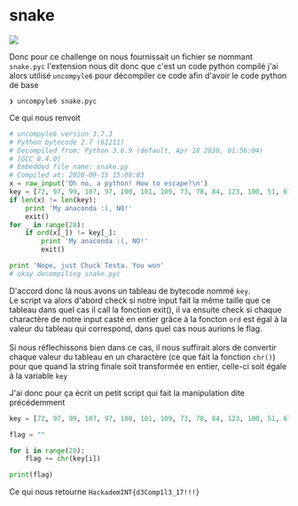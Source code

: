 # snake

![](img/Snake.png)

Donc pour ce challenge on nous fournissait un fichier se nommant `snake.pyc` l'extension nous dit donc que c'est un code python compilé j'ai alors utilisé `uncompyle6` pour décompiler ce code afin d'avoir le code python de base

```
❯ uncompyle6 snake.pyc
```
Ce qui nous renvoit 
```py
# uncompyle6 version 3.7.3
# Python bytecode 2.7 (62211)
# Decompiled from: Python 3.6.9 (default, Apr 18 2020, 01:56:04) 
# [GCC 8.4.0]
# Embedded file name: snake.py
# Compiled at: 2020-09-15 15:08:03
x = raw_input('Oh no, a python! How to escape?\n')
key = [72, 97, 99, 107, 97, 100, 101, 109, 73, 78, 84, 123, 100, 51, 67, 111, 109, 112, 49, 108, 51, 95, 49, 55, 33, 33, 33, 125]
if len(x) != len(key):
    print 'My anaconda :(, NO!'
    exit()
for _ in range(28):
    if ord(x[_]) != key[_]:
        print 'My anaconda :(, NO!'
        exit()

print 'Nope, just Chuck Testa. You won'
# okay decompiling snake.pyc
```

D'accord donc là nous avons un tableau de bytecode nommé `key`.<br>
Le script va alors d'abord check si notre input fait la même taille que ce tableau dans quel cas il call la fonction exit(), il va ensuite check si chaque charactère de notre input casté en entier grâce à la foncton `ord` est égal à la valeur du tableau qui correspond, dans quel cas nous aurions le flag.<br><br>
Si nous réflechissons bien dans ce cas, il nous suffirait alors de convertir chaque valeur du tableau en un charactère (ce que fait la fonction `chr()`) pour que quand la string finale soit transformée en entier, celle-ci soit égale à la variable `key`

J'ai donc pour ça écrit un petit script qui fait la manipulation dite précédemment

```py
key = [72, 97, 99, 107, 97, 100, 101, 109, 73, 78, 84, 123, 100, 51, 67, 111, 109, 112, 49, 108, 51, 95, 49, 55, 33, 33, 33, 125]

flag = ""

for i in range(28):
	flag += chr(key[i])

print(flag)
```
Ce qui nous retourne ``HackademINT{d3Comp1l3_17!!!}``